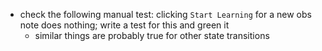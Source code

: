- check the following manual test: clicking `Start Learning` for a new obs note does nothing; write a test for this and green it
    - similar things are probably true for other state transitions
